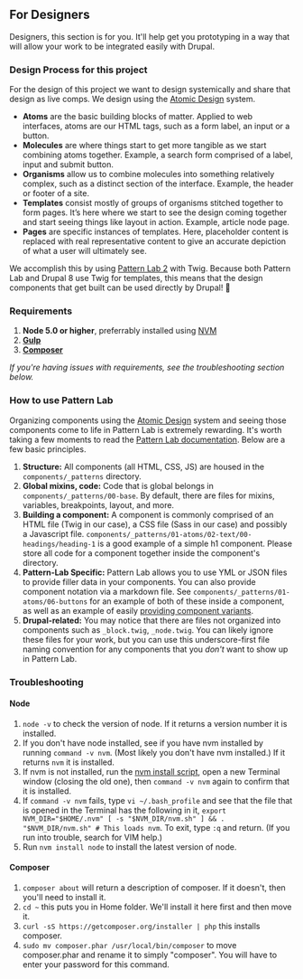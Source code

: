 ## For Designers

Designers, this section is for you. It'll help get you prototyping in a way that will allow your work to be integrated easily with Drupal.

### Design Process for this project

For the design of this project we want to design systemically and share that design as live comps. We design using the [Atomic Design](http://bradfrost.com/blog/post/atomic-web-design/) system.

* **Atoms** are the basic building blocks of matter. Applied to web interfaces, atoms are our HTML tags, such as a form label, an input or a button.
* **Molecules** are where things start to get more tangible as we start combining atoms together. Example, a search form comprised of a label, input and submit button.
* **Organisms** allow us to combine molecules into something relatively complex, such as a distinct section of the interface. Example, the header or footer of a site.
* **Templates** consist mostly of groups of organisms stitched together to form pages. It’s here where we start to see the design coming together and start seeing things like layout in action. Example, article node page.
* **Pages** are specific instances of templates. Here, placeholder content is replaced with real representative content to give an accurate depiction of what a user will ultimately see.

We accomplish this by using [Pattern Lab 2](http://patternlab.io/) with Twig. Because both Pattern Lab and Drupal 8 use Twig for templates, this means that the design components that get built can be used directly by Drupal! 🎉

### Requirements

1. **Node 5.0 or higher**, preferrably installed using [NVM](https://github.com/creationix/nvm)
2. [**Gulp**](http://gulpjs.com/)
3. [**Composer**](https://getcomposer.org/)

_If you're having issues with requirements, see the troubleshooting section below._

### How to use Pattern Lab

Organizing components using the [Atomic Design](http://bradfrost.com/blog/post/atomic-web-design/) system and seeing those components come to life in Pattern Lab is extremely rewarding. It's worth taking a few moments to read the [Pattern Lab documentation](http://patternlab.io/docs/index.html). Below are a few basic principles.

1. **Structure:** All components (all HTML, CSS, JS) are housed in the `components/_patterns` directory.
2. **Global mixins, code:** Code that is global belongs in `components/_patterns/00-base`. By default, there are files for mixins, variables, breakpoints, layout, and more.
3. **Building a component:** A component is commonly comprised of an HTML file (Twig in our case), a CSS file (Sass in our case) and possibly a Javascript file. `components/_patterns/01-atoms/02-text/00-headings/heading-1` is a good example of a simple h1 component. Please store all code for a component together inside the component's directory.
4. **Pattern-Lab Specific:** Pattern Lab allows you to use YML or JSON files to provide filler data in your components. You can also provide component notation via a markdown file. See `components/_patterns/01-atoms/06-buttons` for an example of both of these inside a component, as well as an example of easily [providing component variants](http://patternlab.io/docs/pattern-pseudo-patterns.html).
5. **Drupal-related:** You may notice that there are files not organized into components such as `_block.twig`, `_node.twig`. You can likely ignore these files for your work, but you can use this underscore-first file naming convention for any components that you *don't* want to show up in Pattern Lab.

### Troubleshooting

#### Node

1. `node -v` to check the version of node. If it returns a version number it is installed.
2. If you don't have node installed, see if you have nvm installed by running `command -v nvm`. (Most likely you don't have nvm installed.) If it returns `nvm` it is installed.
3. If nvm is not installed, run the [nvm install script](https://github.com/creationix/nvm#install-script), open a new Terminal window (closing the old one), then `command -v nvm` again to confirm that it is installed.
4. If `command -v nvm` fails, type `vi ~/.bash_profile` and see that the file that is opened in the Terminal has the following in it, `export NVM_DIR="$HOME/.nvm"
[ -s "$NVM_DIR/nvm.sh" ] && . "$NVM_DIR/nvm.sh" # This loads nvm`. To exit, type `:q` and return. (If you run into trouble, search for VIM help.)
5. Run `nvm install node` to install the latest version of node.

#### Composer

1. `composer about` will return a description of composer. If it doesn't, then you'll need to install it.
2. `cd ~` this puts you in Home folder. We'll install it here first and then move it.
3. `curl -sS https://getcomposer.org/installer | php` this installs composer.
4. `sudo mv composer.phar /usr/local/bin/composer` to move composer.phar and rename it to simply "composer". You will have to enter your password for this command.
